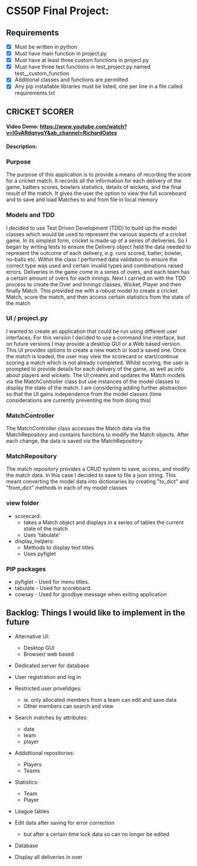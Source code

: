 # CS50P Final Project:
## Requirements
- [x] Must be written in python
- [x] Must have main function in project.py
- [x] Must have at least three custom functions in project.py
- [x] Must have three test functions in test_project.py named test__custom_function
- [x] Additional classes and functions are permitted
- [x] Any pip installable libraries must be listed, one per line in a file called requirements.txt

## CRICKET SCORER
#### Video Demo:  https://www.youtube.com/watch?v=lGvARdqnyqY&ab_channel=RichardOates
#### Description:

### Purpose
The purpose of this application is to provide a means of recording the score for a cricket match. It records all the information for each delivery of the game, batters scores, bowlers statistics, details of wickets, and the final result of the match. It gives the user the option to view the full scoreboard and to save and load Matches to and from file in local memory

### Models and TDD
I decided to use Test Driven Development (TDD) to build up the model classes which would be used to represent the various aspects of a cricket game. 
In its simplest form, cricket is made up of a series of deliveries. So I began by writing tests to ensure the Delivery object held the data needed to represent the outcome of each delivery, e.g. runs scored, batter, bowler, no-balls etc. Within the class I performed data validation to ensure the correct type was used and certain invalid types and combinations raised errors.
Deliveries in the game come in a series of overs, and each team has a certain amount of overs for each innings. Next I carried on with the TDD process to create the Over and Innings classes, Wicket, Player and then finally Match. This provided me with a robust model to create a cricket Match, score the match, and then access certain statistics from the state of the match

### UI / project.py
I wanted to create an application that could be run using different user interfaces. For this version I decided to use a command line interface, but on future versions I may provide a desktop GUI or a Web based version. This UI provides options to create a new match or load a saved one. Once the match is loaded, the user may view the scorecard or start/continue scoring a match which is not already completed. Whilst scoring, the user is prompted to provide details for each delivery of the game, as well as info about players and wickets. The UI creates and updates the Match models via the MatchController class but use instances of the model classes to display the state of the match. I am considering adding further abstraction so that the UI gains independence from the model classes (time considerations are currently preventing me from doing this)

### MatchController
The MatchController class accesses the Match data via the MatchRepository and contains functions to modify the Match objects. After each change, the data is saved via the MatchRepository

### MatchRepository
The match repository provides a CRUD system to save, access, and modify the match data. In this case I decided to save to file a json string. This meant converting the model data into dictionaries by creating "to_dict" and "from_dict" methods in each of my model classes

### view folder
- scorecard:
    - takes a Match object and displays in a series of tables the current state of the match
    - Uses 'tabulate'
- display_helpers:
    - Methods to display text titles
    - Uses pyfiglet

### PIP packages
- pyfiglet - Used for menu titles.
- tabulate - Used for scoreboard.
- cowsay - Used for goodbye message when exiting application


## Backlog: Things I would like to implement in the future
- Alternative UI:
    - Desktop GUI
    - Browser/ web based

- Dedicated server for database

- User registration and log in

- Restricted user privelidges:
    - ie. only allocated members from a team can edit and save data
    - Other members can search and view

- Search matches by attributes:
    - date
    - team
    - player

- Addidtional repositories:
    - Players
    - Teams

- Statistics:
    - Team
    - Player

- League tables

- Edit data after saving for error correction
    - but after a certain time lock data so can no longer be edited

- Database

- Display all deliveries in over